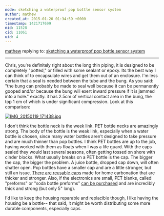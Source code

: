 ```yaml
---
node: sketching a waterproof pop bottle sensor system
author: mathew
created_at: 2015-01-20 01:34:59 +0000
timestamp: 1421717699
nid: 11528
cid: 11061
uid: 4
---
```




[mathew](../profile/mathew) replying to: [sketching a waterproof pop bottle sensor system](../notes/mathew/01-16-2015/sketching-a-waterproof-pop-bottle-sensor-system)

----
Chris,
you're definitely right about the long thin piping, it is designed to be completely "potted," or filled with some sealant or epoxy.  Its the best way I can think of to encapsulate wires and get them out of an enclosure. I'm less certain that a seal is needed between the tube and the bung.  As you said:
"the bung can probably be made to seal well because it can be permanently gooped and/or because the bung will exert inward pressure if it is jammed into a hole."
exactly. it has 2.5cm of vertical contact area in the bung, the top 1 cm of which is under significant compression.  Look at this comparison:

[![IMG_20150119_171438.jpg](https://i.publiclab.org/system/images/photos/000/008/645/medium/IMG_20150119_171438.jpg)](https://i.publiclab.org/system/images/photos/000/008/645/original/IMG_20150119_171438.jpg)

I don't think the bottle neck is the week link. PET bottle necks are amazingly strong.  The body of the bottle is the weak link, especially when a water bottle is chosen, since many water bottles aren't designed to take pressure and are much thinner than pop bottles.  I think PET bottles are up to the job, having worked with them as floats when I was a life guard. With the caps sealed they would last several seasons, often getting tossed on shore with cinder blocks. 
What usually breaks on a PET bottle is the cap.  The bigger the cap, the bigger the problem.  A juice bottle, dropped cap down, will often shatter open. Pop bottles have a smaller cap and are a little stronger, but still an issue.   [There are reusable caps](http://www.amazon.com/LiquidBread-Liquid-Bread-Carbonater/dp/B0067MZMW6/) made for home carbonation that are thicker and stronger.  Also, if the electronics are small, PET blanks, called "preforms" or "soda bottle preforms" [can be purchased](http://www.hometrainingtools.com/assorted-giant-test-tubes/p/wo-gtestube/) and are incredibly thick and strong (but only 5" long).

I'd like to keep the housing reparable and replacible though, I like having the housing be a bottle-- that said, it might be worth distributing some more durable components, especially caps. 